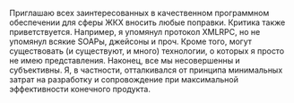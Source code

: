 Приглашаю всех заинтересованных в качественном программном обеспечении для сферы ЖКХ вносить любые поправки. Критика также приветствуется. Например, я упомянул протокол XMLRPC, но не упомянул всякие SOAPы, джейсоны и проч. Кроме того, могут существовать (и существуют, и много) технологии, о которых я просто не имею представления. Наконец, все мы несовершенны и субъективны. Я, в частности, отталкивался от принципа минимальных затрат на разработку и сопровождение при максимальной эффективности конечного продукта.
